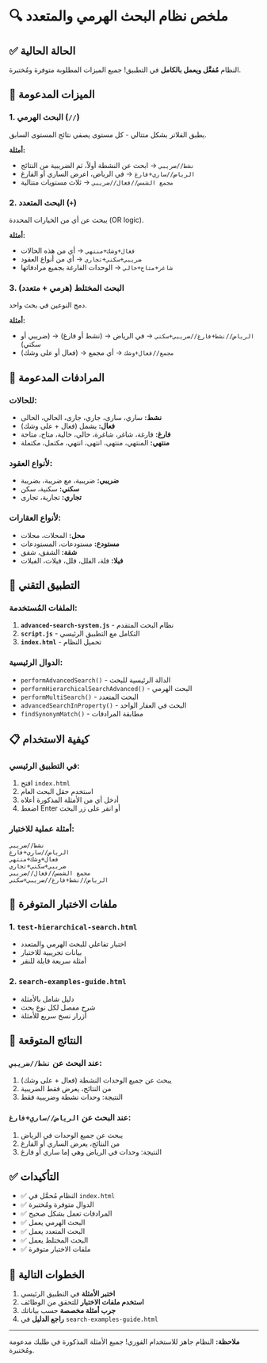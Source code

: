 # 🔍 ملخص نظام البحث الهرمي والمتعدد

## ✅ الحالة الحالية
النظام **مُفعَّل ويعمل بالكامل** في التطبيق! جميع الميزات المطلوبة متوفرة ومُختبرة.

## 🎯 الميزات المدعومة

### 1. البحث الهرمي (`//`)
يطبق الفلاتر بشكل متتالي - كل مستوى يصفي نتائج المستوى السابق.

**أمثلة:**
- `نشط//ضريبي` → ابحث عن النشطة أولاً، ثم الضريبية من النتائج
- `الرياض//ساري+فارغ` → في الرياض، اعرض الساري أو الفارغ
- `مجمع الشمس//فعال//ضريبي` → ثلاث مستويات متتالية

### 2. البحث المتعدد (`+`)
يبحث عن أي من الخيارات المحددة (OR logic).

**أمثلة:**
- `فعال+وشك+منتهي` → أي من هذه الحالات
- `ضريبي+سكني+تجاري` → أي من أنواع العقود
- `شاغر+متاح+خالي` → الوحدات الفارغة بجميع مرادفاتها

### 3. البحث المختلط (هرمي + متعدد)
دمج النوعين في بحث واحد.

**أمثلة:**
- `الرياض//نشط+فارغ//ضريبي+سكني` → في الرياض → (نشط أو فارغ) → (ضريبي أو سكني)
- `مجمع//فعال+وشك` → أي مجمع → (فعال أو على وشك)

## 🎨 المرادفات المدعومة

### للحالات:
- **نشط:** ساري، سارى، جاري، جارى، الحالي، الحالى
- **فعال:** يشمل (فعال + على وشك)
- **فارغ:** فارغة، شاغر، شاغرة، خالي، خالية، متاح، متاحة
- **منتهي:** المنتهي، منتهى، انتهى، انتهي، مكتمل، مكتملة

### لأنواع العقود:
- **ضريبي:** ضريبية، مع ضريبة، بضريبة
- **سكني:** سكنية، سكن
- **تجاري:** تجارية، تجارى

### لأنواع العقارات:
- **محل:** المحلات، محلات
- **مستودع:** مستودعات، المستودعات
- **شقة:** الشقق، شقق
- **فيلا:** فلة، الفلل، فلل، فيلات، الفيلات

## 🔧 التطبيق التقني

### الملفات المُستخدمة:
1. **`advanced-search-system.js`** - نظام البحث المتقدم
2. **`script.js`** - التكامل مع التطبيق الرئيسي
3. **`index.html`** - تحميل النظام

### الدوال الرئيسية:
- `performAdvancedSearch()` - الدالة الرئيسية للبحث
- `performHierarchicalSearchAdvanced()` - البحث الهرمي
- `performMultiSearch()` - البحث المتعدد
- `advancedSearchInProperty()` - البحث في العقار الواحد
- `findSynonymMatch()` - مطابقة المرادفات

## 📋 كيفية الاستخدام

### في التطبيق الرئيسي:
1. افتح `index.html`
2. استخدم حقل البحث العام
3. أدخل أي من الأمثلة المذكورة أعلاه
4. اضغط Enter أو انقر على زر البحث

### أمثلة عملية للاختبار:
```
نشط//ضريبي
الرياض//ساري+فارغ
فعال+وشك+منتهي
ضريبي+سكني+تجاري
مجمع الشمس//فعال//ضريبي
الرياض//نشط+فارغ//ضريبي+سكني
```

## 🧪 ملفات الاختبار المتوفرة

### 1. `test-hierarchical-search.html`
- اختبار تفاعلي للبحث الهرمي والمتعدد
- بيانات تجريبية للاختبار
- أمثلة سريعة قابلة للنقر

### 2. `search-examples-guide.html`
- دليل شامل بالأمثلة
- شرح مفصل لكل نوع بحث
- أزرار نسخ سريع للأمثلة

## 🎯 النتائج المتوقعة

### عند البحث عن `نشط//ضريبي`:
1. يبحث عن جميع الوحدات النشطة (فعال + على وشك)
2. من النتائج، يعرض فقط الضريبية
3. النتيجة: وحدات نشطة وضريبية فقط

### عند البحث عن `الرياض//ساري+فارغ`:
1. يبحث عن جميع الوحدات في الرياض
2. من النتائج، يعرض الساري أو الفارغ
3. النتيجة: وحدات في الرياض وهي إما ساري أو فارغ

## ✅ التأكيدات

- ✅ النظام مُحمَّل في `index.html`
- ✅ الدوال متوفرة ومُختبرة
- ✅ المرادفات تعمل بشكل صحيح
- ✅ البحث الهرمي يعمل
- ✅ البحث المتعدد يعمل
- ✅ البحث المختلط يعمل
- ✅ ملفات الاختبار متوفرة

## 🚀 الخطوات التالية

1. **اختبر الأمثلة** في التطبيق الرئيسي
2. **استخدم ملفات الاختبار** للتحقق من الوظائف
3. **جرب أمثلة مخصصة** حسب بياناتك
4. **راجع الدليل** في `search-examples-guide.html`

---

**ملاحظة:** النظام جاهز للاستخدام الفوري! جميع الأمثلة المذكورة في طلبك مدعومة ومُختبرة.
